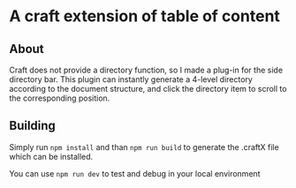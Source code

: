 # A craft extension of table of content

## About

Craft does not provide a directory function, so I made a plug-in for the side directory bar. This plugin can instantly generate a 4-level directory according to the document structure, and click the directory item to scroll to the corresponding position.

## Building

Simply run `npm install` and than `npm run build` to generate the .craftX file which can be installed.

You can use `npm run dev` to test and debug in your local environment

